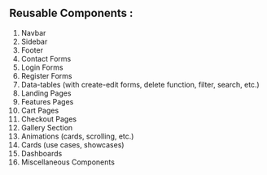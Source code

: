 ## Reusable Components :

1. Navbar
2. Sidebar
3. Footer
4. Contact Forms
5. Login Forms
6. Register Forms
7. Data-tables (with create-edit forms, delete function, filter, search, etc.)
8. Landing Pages
9. Features Pages
10. Cart Pages
11. Checkout Pages
12. Gallery Section
13. Animations (cards, scrolling, etc.)
14. Cards (use cases, showcases)
15. Dashboards
16. Miscellaneous Components
